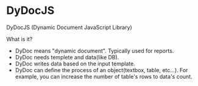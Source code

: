 # DyDocJS
DyDocJS (Dynamic Document JavaScript Library)

What is it?
 - DyDoc means "dynamic document". Typically used for reports.
 - DyDoc needs templete and data(like DB).
 - DyDoc writes data based on the input template.
 - DyDoc can define the process of an object(textbox, table, etc...). For example, you can increase the number of table's rows to data's count.

